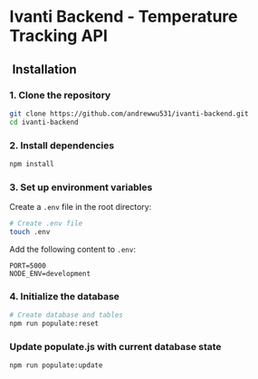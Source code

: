 # Ivanti Backend - Temperature Tracking API

## ️ Installation

### 1. Clone the repository

```bash
git clone https://github.com/andrewwu531/ivanti-backend.git
cd ivanti-backend
```

### 2. Install dependencies

```bash
npm install
```

### 3. Set up environment variables

Create a `.env` file in the root directory:

```bash
# Create .env file
touch .env
```

Add the following content to `.env`:

```env
PORT=5000
NODE_ENV=development
```

### 4. Initialize the database

```bash
# Create database and tables
npm run populate:reset
```

### Update populate.js with current database state

```bash
npm run populate:update
```
